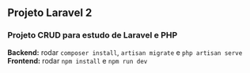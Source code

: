 ## Projeto Laravel 2

### Projeto CRUD para estudo de Laravel e PHP

**Backend:** rodar `composer install`, `artisan migrate` e `php artisan serve` <br>
**Frontend:** rodar `npm install` e `npm run dev`